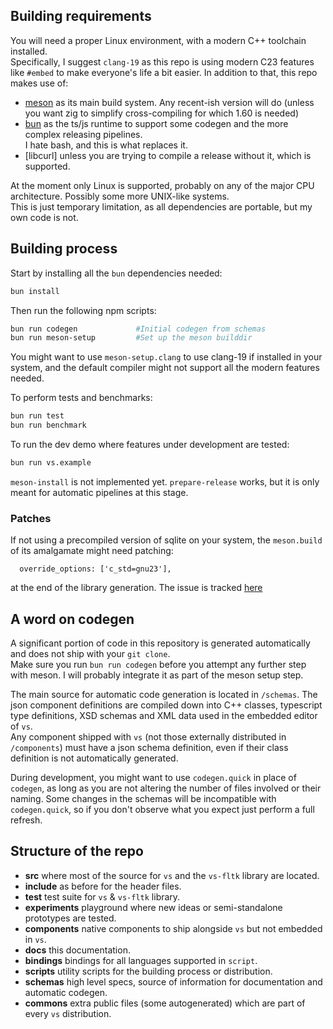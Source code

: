 ## Building requirements

You will need a proper Linux environment, with a modern C++ toolchain installed.  
Specifically, I suggest `clang-19` as this repo is using modern C23 features like `#embed` to make everyone's life a bit easier.
In addition to that, this repo makes use of:

- [meson](https://mesonbuild.com/) as its main build system. Any recent-ish version will do (unless you want zig to simplify cross-compiling for which 1.60 is needed)
- [bun](https://bun.sh/) as the ts/js runtime to support some codegen and the more complex releasing pipelines.  
   I hate bash, and this is what replaces it.
- [libcurl] unless you are trying to compile a release without it, which is supported.

At the moment only Linux is supported, probably on any of the major CPU architecture. Possibly some more UNIX-like systems.  
This is just temporary limitation, as all dependencies are portable, but my own code is not.

## Building process

Start by installing all the `bun` dependencies needed:
```bash
bun install
```

Then run the following npm scripts:

```bash
bun run codegen             #Initial codegen from schemas
bun run meson-setup         #Set up the meson builddir
```

You might want to use `meson-setup.clang` to use clang-19 if installed in your system, and the default compiler might not support all the modern features needed.  


To perform tests and benchmarks:

```bash
bun run test
bun run benchmark
```

To run the dev demo where features under development are tested:

```bash
bun run vs.example
```

`meson-install` is not implemented yet. `prepare-release` works, but it is only meant for automatic pipelines at this stage.

### Patches

If not using a precompiled version of sqlite on your system, the `meson.build` of its amalgamate might need patching:

```
  override_options: ['c_std=gnu23'],
```

at the end of the library generation. The issue is tracked [here](https://github.com/mesonbuild/wrapdb/issues/1747)

## A word on codegen

A significant portion of code in this repository is generated automatically and does not ship with your `git clone`.  
Make sure you run `bun run codegen` before you attempt any further step with meson. I will probably integrate it as part of the meson setup step.

The main source for automatic code generation is located in `/schemas`. The json component definitions are compiled down into C++ classes, typescript type definitions, XSD schemas and XML data used in the embedded editor of `vs`.  
Any component shipped with `vs` (not those externally distributed in `/components`) must have a json schema definition, even if their class definition is not automatically generated.

During development, you might want to use `codegen.quick` in place of `codegen`, as long as you are not altering the number of files involved or their naming. Some changes in the schemas will be incompatible with `codegen.quick`, so if you don't observe what you expect just perform a full refresh.

## Structure of the repo

- **src** where most of the source for `vs` and the `vs-fltk` library are located.
- **include** as before for the header files.
- **test** test suite for `vs` & `vs-fltk` library.
- **experiments** playground where new ideas or semi-standalone prototypes are tested.
- **components** native components to ship alongside `vs` but not embedded in `vs`.
- **docs** this documentation.
- **bindings** bindings for all languages supported in `script`.
- **scripts** utility scripts for the building process or distribution.
- **schemas** high level specs, source of information for documentation and automatic codegen.
- **commons** extra public files (some autogenerated) which are part of every `vs` distribution.
